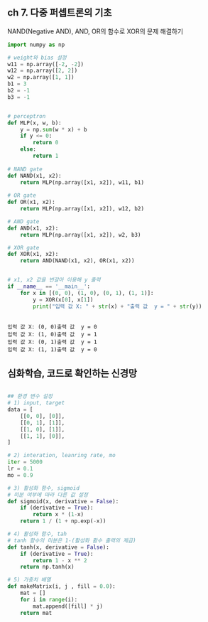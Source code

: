 ## ch 7. 다중 퍼셉트론의 기초

NAND(Negative AND), AND, OR의 함수로 XOR의 문제 해결하기


```python
import numpy as np

# weight와 bias 설정
w11 = np.array([-2, -2])
w12 = np.array([2, 2])
w2 = np.array([1, 1])
b1 = 3
b2 = -1
b3 = -1 


# perceptron
def MLP(x, w, b):
    y = np.sum(w * x) + b
    if y <= 0:
        return 0 
    else:
        return 1
    
# NAND gate
def NAND(x1, x2):
    return MLP(np.array([x1, x2]), w11, b1)
    
# OR gate
def OR(x1, x2):
    return MLP(np.array([x1, x2]), w12, b2)

# AND gate
def AND(x1, x2):
    return MLP(np.array([x1, x2]), w2, b3)

# XOR gate
def XOR(x1, x2):
    return AND(NAND(x1, x2), OR(x1, x2))


# x1, x2 값을 번갈아 이용해 y 출력
if __name__ == '__main__':
    for x in [(0, 0), (1, 0), (0, 1), (1, 1)]:
        y = XOR(x[0], x[1])
        print("입력 값 X: " + str(x) + "출력 값  y = " + str(y))
        
```

    입력 값 X: (0, 0)출력 값  y = 0
    입력 값 X: (1, 0)출력 값  y = 1
    입력 값 X: (0, 1)출력 값  y = 1
    입력 값 X: (1, 1)출력 값  y = 0
    

## 심화학습, 코드로 확인하는 신경망 


```python

## 환경 변수 설정
# 1) input, target
data = [
    [[0, 0], [0]],
    [[0, 1], [1]],
    [[1, 0], [1]],
    [[1, 1], [0]],
]

# 2) interation, leanring rate, mo
iter = 5000
lr = 0.1
mo = 0.9

# 3) 활성화 함수, sigmoid
# 미분 여부에 따라 다른 값 설정
def sigmoid(x, derivative = False):
    if (derivative = True):
        return x * (1-x)
    return 1 / (1 + np.exp(-x))

# 4) 활성화 함수, tah
# tanh 함수의 미분은 1-(활성화 홤수 출력의 제곱)
def tanh(x, derivative = False):
    if (derivative = True):
        return 1 - x ** 2
    return np.tanh(x)

# 5) 가중치 배열 
def makeMatrix(i, j , fill = 0.0):
    mat = []
    for i in range(i):
        mat.append([fill] * j)
    return mat
```

